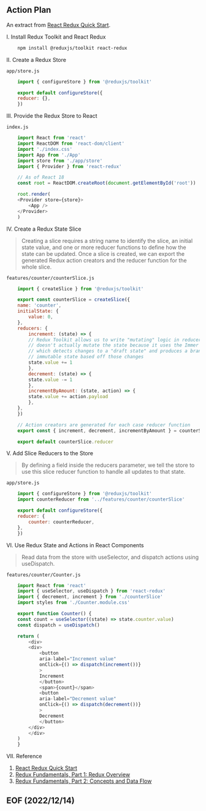 
## Action Plan 

An extract from [React Redux Quick Start](https://react-redux.js.org/tutorials/quick-start). 


I. Install Redux Toolkit and React Redux
```bash
    npm install @reduxjs/toolkit react-redux
```


II. Create a Redux Store

    app/store.js
```javascript
    import { configureStore } from '@reduxjs/toolkit'

    export default configureStore({
    reducer: {},
    })
```


III. Provide the Redux Store to React

    index.js
```javascript
    import React from 'react'
    import ReactDOM from 'react-dom/client'
    import './index.css'
    import App from './App'
    import store from './app/store'
    import { Provider } from 'react-redux'

    // As of React 18
    const root = ReactDOM.createRoot(document.getElementById('root'))

    root.render(
    <Provider store={store}>
        <App />
    </Provider>
    )
```


IV. Create a Redux State Slice

> Creating a slice requires a string name to identify the slice, an initial state value, and one or more reducer functions to define how the state can be updated. Once a slice is created, we can export the generated Redux action creators and the reducer function for the whole slice.

    features/counter/counterSlice.js
```javascript
    import { createSlice } from '@reduxjs/toolkit'

    export const counterSlice = createSlice({
    name: 'counter',
    initialState: {
        value: 0,
    },
    reducers: {
        increment: (state) => {
        // Redux Toolkit allows us to write "mutating" logic in reducers. It
        // doesn't actually mutate the state because it uses the Immer library,
        // which detects changes to a "draft state" and produces a brand new
        // immutable state based off those changes
        state.value += 1
        },
        decrement: (state) => {
        state.value -= 1
        },
        incrementByAmount: (state, action) => {
        state.value += action.payload
        },
    },
    })

    // Action creators are generated for each case reducer function
    export const { increment, decrement, incrementByAmount } = counterSlice.actions

    export default counterSlice.reducer
```

V. Add Slice Reducers to the Store

> By defining a field inside the reducers parameter, we tell the store to use this slice reducer function to handle all updates to that state.

    app/store.js
```javascript
    import { configureStore } from '@reduxjs/toolkit'
    import counterReducer from '../features/counter/counterSlice'

    export default configureStore({
    reducer: {
        counter: counterReducer,
    },
    })
```


VI. Use Redux State and Actions in React Components

> Read data from the store with useSelector, and dispatch actions using useDispatch. 

    features/counter/Counter.js
```javascript
    import React from 'react'
    import { useSelector, useDispatch } from 'react-redux'
    import { decrement, increment } from './counterSlice'
    import styles from './Counter.module.css'

    export function Counter() {
    const count = useSelector((state) => state.counter.value)
    const dispatch = useDispatch()

    return (
        <div>
        <div>
            <button
            aria-label="Increment value"
            onClick={() => dispatch(increment())}
            >
            Increment
            </button>
            <span>{count}</span>
            <button
            aria-label="Decrement value"
            onClick={() => dispatch(decrement())}
            >
            Decrement
            </button>
        </div>
        </div>
    )
    }
```


VII. Reference 
1. [React Redux Quick Start](https://react-redux.js.org/tutorials/quick-start)
2. [Redux Fundamentals, Part 1: Redux Overview](https://redux.js.org/tutorials/fundamentals/part-1-overview)
3. [Redux Fundamentals, Part 2: Concepts and Data Flow](https://redux.js.org/tutorials/fundamentals/part-2-concepts-data-flow)


## EOF (2022/12/14)